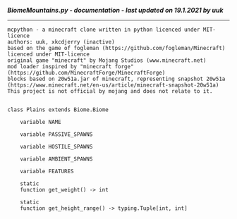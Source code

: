 ***BiomeMountains.py - documentation - last updated on 19.1.2021 by uuk***
___

    mcpython - a minecraft clone written in python licenced under MIT-licence
    authors: uuk, xkcdjerry (inactive)
    based on the game of fogleman (https://github.com/fogleman/Minecraft) licenced under MIT-licence
    original game "minecraft" by Mojang Studios (www.minecraft.net)
    mod loader inspired by "minecraft forge" (https://github.com/MinecraftForge/MinecraftForge)
    blocks based on 20w51a.jar of minecraft, representing snapshot 20w51a
    (https://www.minecraft.net/en-us/article/minecraft-snapshot-20w51a)
    This project is not official by mojang and does not relate to it.


    class Plains extends Biome.Biome

        variable NAME

        variable PASSIVE_SPAWNS

        variable HOSTILE_SPAWNS

        variable AMBIENT_SPAWNS

        variable FEATURES

        static
        function get_weight() -> int

        static
        function get_height_range() -> typing.Tuple[int, int]